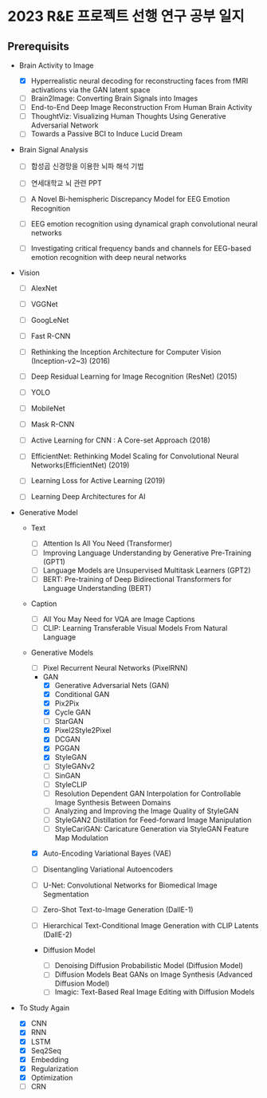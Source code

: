 # 2023 R&E 프로젝트 선행 연구 공부 일지

## Prerequisits

-   Brain Activity to Image

    -   [x] Hyperrealistic neural decoding for reconstructing faces from fMRI activations via the GAN latent space
    -   [ ] Brain2Image: Converting Brain Signals into Images
    -   [ ] End-to-End Deep Image Reconstruction From Human Brain Activity
    -   [ ] ThoughtViz: Visualizing Human Thoughts Using Generative Adversarial Network
    -   [ ] Towards a Passive BCI to Induce Lucid Dream

-   Brain Signal Analysis

    -   [ ] 합성곱 신경망을 이용한 뇌파 해석 기법
    -   [ ] 연세대학교 뇌 관련 PPT
    -   [ ] A Novel Bi-hemispheric Discrepancy Model for EEG Emotion Recognition
    -   [ ] EEG emotion recognition using dynamical graph convolutional neural networks
    -   [ ] Investigating critical frequency bands and channels for EEG-based emotion recognition with deep neural networks 
  

- Vision
  - [ ] AlexNet
  - [ ] VGGNet
  - [ ] GoogLeNet
  - [ ] Fast R-CNN
  - [ ] Rethinking the Inception Architecture for Computer Vision (Inception-v2~3) (2016)
  - [ ] Deep Residual Learning for Image Recognition (ResNet) (2015)
  - [ ] YOLO
  - [ ] MobileNet
  - [ ] Mask R-CNN
  - [ ] Active Learning for CNN : A Core-set Approach (2018)
  - [ ] EfficientNet: Rethinking Model Scaling for Convolutional Neural Networks(EfficientNet) (2019)
  - [ ] Learning Loss for Active Learning (2019)
  -   [ ] Learning Deep Architectures for AI
  

-   Generative Model

    -   Text

        -   [ ] Attention Is All You Need (Transformer)
        -   [ ] Improving Language Understanding by Generative Pre-Training (GPT1)
        -   [ ] Language Models are Unsupervised Multitask Learners (GPT2)
        -   [ ] BERT: Pre-training of Deep Bidirectional Transformers for Language Understanding (BERT)

    -   Caption

        -   [ ] All You May Need for VQA are Image Captions
        -   [ ] CLIP: Learning Transferable Visual Models From Natural Language

    -   Generative Models
        -   [ ] Pixel Recurrent Neural Networks (PixelRNN)

        - GAN
          -   [x] Generative Adversarial Nets (GAN)
          -   [x] Conditional GAN
          -   [x] Pix2Pix
          -   [x] Cycle GAN
          -   [ ] StarGAN
          -   [x] Pixel2Style2Pixel
          -   [x] DCGAN
          -   [x] PGGAN
          -   [x] StyleGAN
          -   [ ] StyleGANv2
          -   [ ] SinGAN
          -   [ ] StyleCLIP
          -   [ ] Resolution Dependent GAN Interpolation for Controllable Image Synthesis Between Domains
          -   [ ] Analyzing and Improving the Image Quality of StyleGAN
          -   [ ] StyleGAN2 Distillation for Feed-forward Image Manipulation
          -   [ ] StyleCariGAN: Caricature Generation via StyleGAN Feature Map Modulation

        -   [x] Auto-Encoding Variational Bayes (VAE)
        -   [ ] Disentangling Variational Autoencoders
        -   [ ] U-Net: Convolutional Networks for Biomedical Image Segmentation

        -   [ ] Zero-Shot Text-to-Image Generation (DallE-1)
        -   [ ] Hierarchical Text-Conditional Image Generation with CLIP Latents (DallE-2)

        - Diffusion Model

            -   [ ] Denoising Diffusion Probabilistic Model (Diffusion Model)
            -   [ ] Diffusion Models Beat GANs on Image Synthesis (Advanced Diffusion Model)
            -   [ ] Imagic: Text-Based Real Image Editing with Diffusion Models

-   To Study Again
    -   [x] CNN
    -   [x] RNN
    -   [x] LSTM
    -   [x] Seq2Seq
    -   [x] Embedding
    -   [x] Regularization
    -   [x] Optimization
    -   [ ] CRN
